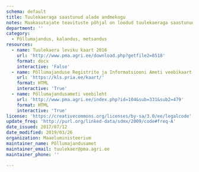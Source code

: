 ```yaml
---
schema: default
title: Tuulekaeraga saastunud alade andmekogu
notes: Maakasutajate teavituste põhjal on loodud tuulekaeraga saastunud alade kaardikiht. Kaardikiht asub Põllumajanduse Registrite ja Informatsiooni Ameti põllumassiivi veebikaardil.
department: ''
category:
  - Põllumajandus, kalandus, metsandus
resources:
  - name: Tuulekaera leviku kaart 2016
    url: 'http://www.pma.agri.ee/download.php?getfile2=8518'
    format: docx
    interactive: 'False'
  - name: Põllumajanduse Registrite ja Informatsiooni Ameti veebikaart
    url: 'https://kls.pria.ee/kaart/'
    format: HTML
    interactive: 'True'
  - name: Põllumajandusameti veebileht
    url: 'http://www.pma.agri.ee/index.php?id=104&sub=331&sub2=479'
    format: HTML
    interactive: 'True'
license: 'https://creativecommons.org/licenses/by-sa/3.0/ee/legalcode'
update_freq: 'http://purl.org/linked-data/sdmx/2009/code#freq-A'
date_issued: 2017/07/12
date_modified: 2019/03/26
organization: Maaeluministeerium
maintainer_name: Põllumajandusamet
maintainer_email: tuulekaer@pma.agri.ee
maintainer_phone: ''

---
```

